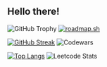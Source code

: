 ## Hello there!

![GitHub Trophy](https://github-profile-trophy.vercel.app/?username=ryo-ma&column=3&margin-w=15&margin-h=15&title=MultiLanguage,Repositories,Commits&theme=juicyfresh) [![roadmap.sh](https://api.roadmap.sh/v1-badge/wide/648c172535999ac82376b41a?variant=dark&roadmaps=frontend%2Cbackend%2Ccomputer-science%2Cdevops)](https://roadmap.sh)

[![GitHub Streak](https://github-readme-streak-stats.herokuapp.com/?user=zbyju&theme=dark)](https://git.io/streak-stats) ![Codewars](https://github.r2v.ch/codewars?user=ogturu)

[![Top Langs](https://github-readme-stats.vercel.app/api/top-langs/?username=zbyju&hide=jupyter%20Notebook,scss,html,vue,astro,shell&theme=dark&langs_count=10)](https://github.com/anuraghazra/github-readme-stats) ![Leetcode Stats](https://leetcard.jacoblin.cool/Turu?theme=dark&ext=activity)
